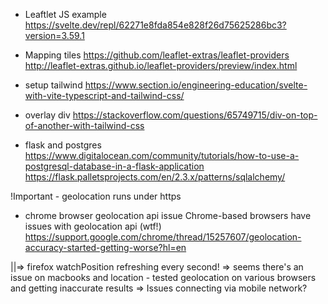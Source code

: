 - Leaftlet JS example
https://svelte.dev/repl/62271e8fda854e828f26d75625286bc3?version=3.59.1

- Mapping tiles
https://github.com/leaflet-extras/leaflet-providers
http://leaflet-extras.github.io/leaflet-providers/preview/index.html

- setup tailwind
https://www.section.io/engineering-education/svelte-with-vite-typescript-and-tailwind-css/

- overlay div
https://stackoverflow.com/questions/65749715/div-on-top-of-another-with-tailwind-css

- flask and postgres
https://www.digitalocean.com/community/tutorials/how-to-use-a-postgresql-database-in-a-flask-application
https://flask.palletsprojects.com/en/2.3.x/patterns/sqlalchemy/

!Important - geolocation runs under https
- chrome browser geolocation api issue
Chrome-based browsers have issues with geolocation api (wtf!)
https://support.google.com/chrome/thread/15257607/geolocation-accuracy-started-getting-worse?hl=en

||=> firefox watchPosition refreshing every second!
=> seems there's an issue on macbooks and location - tested geolocation on various browsers and getting inaccurate results
=> Issues connecting via mobile network?